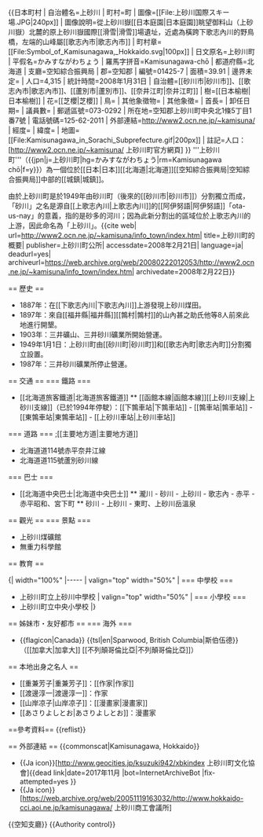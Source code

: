 {{日本町村
| 自治體名=上砂川
| 町村=町
| 圖像=[[File:上砂川国際スキー場.JPG|240px]]
| 圖像說明=從上砂川嶽[[日本庭園|日本庭園]]眺望御料山（上砂川嶽）北麓的原上砂川嶽國際[[滑雪|滑雪]]場遺址，近處為橫跨下歌志內川的野鳥橋，左端的山峰屬[[歌志內市|歌志內市]]
| 町村章=[[File:Symbol_of_Kamisunagawa,_Hokkaido.svg|100px]]
| 日文原名=上砂川町
| 平假名=かみすながわちょう
| 羅馬字拼音=Kamisunagawa-chō
| 都道府縣=北海道
| 支廳=空知綜合振興局
| 郡=空知郡
| 編號=01425-7
| 面積=39.91
| 邊界未定=
| 人口=4,315
| 統計時間=2008年1月31日
| 自治體=[[砂川市|砂川市]]、[[歌志內市|歌志內市]]、[[蘆別市|蘆別市]]、[[奈井江町|奈井江町]]
| 樹=[[日本榆樹|日本榆樹]]
| 花=[[芝櫻|芝櫻]]
| 鳥=
| 其他象徵物=
| 其他象徵=
| 首長=
| 卸任日期=
| 議員數=
| 郵遞區號=073-0292
| 所在地=空知郡上砂川町中央北1條5丁目1番7號
| 電話號碼=125-62-2011
| 外部連結=http://www2.ocn.ne.jp/~kamisuna/
| 經度=
| 緯度=
| 地圖=[[File:Kamisunagawa_in_Sorachi_Subprefecture.gif|200px]]
| 註記=人口：[http://www2.ocn.ne.jp/~kamisuna/ 上砂川町官方網頁]
}}
'''上砂川町'''（{{jpn|j=上砂川町|hg=かみすながわちょう|rm=Kamisunagawa chō|f=y}}）為一個位於[[日本|日本]][[北海道|北海道]][[空知綜合振興局|空知綜合振興局]]中部的[[城鎮|城鎮]]。

由於上砂川町是於1949年由砂川町（後來的[[砂川市|砂川市]]）分割獨立而成，「砂川」之名是源自[[上歌志內川|上歌志內川]]的[[阿伊努語|阿伊努語]]「ota-us-nay」的意義，指的是砂多的河川；因為此新分割出的區域位於上歌志內川的上游，因此命名為「上砂川」。<ref name="brief">{{cite web| url=http://www2.ocn.ne.jp/~kamisuna/info_town/index.htm| title=上砂川町的概要| publisher=上砂川町公所| accessdate=2008年2月21日| language=ja| deadurl=yes| archiveurl=https://web.archive.org/web/20080222012053/http://www2.ocn.ne.jp/~kamisuna/info_town/index.htm| archivedate=2008年2月22日}}</ref>

== 歷史 ==
* 1887年：在[[下歌志內川|下歌志內川]]上游發現上砂川煤田。
* 1897年：來自[[福井縣|福井縣]][[鶉村|鶉村]]的山內甚之助氏他等8人前來此地進行開墾。<ref name="brief"/>
* 1903年：三井礦山、三井砂川礦業所開始營運。
* 1949年1月1日：上砂川町由[[砂川町|砂川町]]和[[歌志內町|歌志內町]]分割獨立設置。
* 1987年：三井砂川礦業所停止營運。

== 交通 ==
=== 鐵路 ===
* [[北海道旅客鐵道|北海道旅客鐵道]]
** [[函館本線|函館本線]][[上砂川支線|上砂川支線]]（已於1994年停駛）：[[下鶉車站|下鶉車站]] - [[鶉車站|鶉車站]] - [[東鶉車站|東鶉車站]] - [[上砂川車站|上砂川車站]]

=== 道路 ===
;[[主要地方道|主要地方道]]
* 北海道道114號赤平奈井江線
* 北海道道115號蘆別砂川線 

=== 巴士 ===
* [[北海道中央巴士|北海道中央巴士]]
** 瀧川 - 砂川 - 上砂川 - 歌志內 - 赤平 - 赤平昭和、宮下町
** 砂川 - 上砂川 - 東町、上砂川岳溫泉

== 觀光 ==
=== 景點 ===
* 上砂川煤礦館
* 無重力科學館

== 教育 ==

{| width="100%"
|-----
| valign="top" width="50%" |
=== 中學校 ===
* 上砂川町立上砂川中學校
| valign="top" width="50%" |
=== 小學校 ===
* 上砂川町立中央小學校
|}

== 姊妹市・友好都市 ==
=== 海外 ===
* {{flagicon|Canada}} {{tsl|en|Sparwood, British Columbia|斯伯伍德}}（[[加拿大|加拿大]] [[不列顛哥倫比亞|不列顛哥倫比亞]]）

== 本地出身之名人 ==
* [[重兼芳子|重兼芳子]]：[[作家|作家]]
* [[渡邊淳一|渡邊淳一]]：作家
* [[山岸凉子|山岸凉子]]：[[漫畫家|漫畫家]]
* [[あさりよしとお|あさりよしとお]]：漫畫家

==參考資料==
{{reflist}}

== 外部連結 ==
{{commonscat|Kamisunagawa, Hokkaido}}
* {{Ja icon}}[http://www.geocities.jp/ksuzuki942/xbkindex 上砂川町文化協會]{{dead link|date=2017年11月 |bot=InternetArchiveBot |fix-attempted=yes }}
* {{Ja icon}}[https://web.archive.org/web/20051119163032/http://www.hokkaido-cci.aoi.ne.jp/kamisunagawa/ 上砂川商工會議所]

{{空知支廳}}
{{Authority control}}